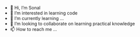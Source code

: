 - 👋 Hi, I’m Sonal
- 👀 I’m interested in learning code
- 🌱 I’m currently learning ...
- 💞️ I’m looking to collaborate on learning practical knowledge
- 📫 How to reach me ...

<!---
Sonalminal1234/Sonalminal1234 is a ✨ special ✨ repository because its `README.md` (this file) appears on your GitHub profile.
You can click the Preview link to take a look at your changes.
--->
